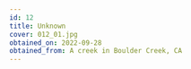 ```yaml
---
id: 12 
title: Unknown
cover: 012_01.jpg
obtained_on: 2022-09-28
obtained_from: A creek in Boulder Creek, CA
---
```

